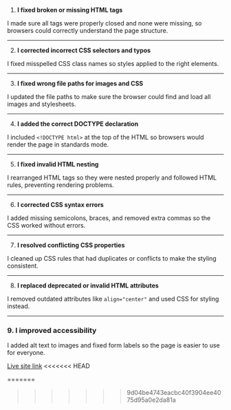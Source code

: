 1. **I fixed broken or missing HTML tags**

I made sure all tags were properly closed and none were missing, so browsers could correctly understand the page structure.

---

2. **I corrected incorrect CSS selectors and typos**

I fixed misspelled CSS class names so styles applied to the right elements.

---

3. **I fixed wrong file paths for images and CSS**

I updated the file paths to make sure the browser could find and load all images and stylesheets.

---

4. **I added the correct DOCTYPE declaration**

I included `<!DOCTYPE html>` at the top of the HTML so browsers would render the page in standards mode.

---

5. **I fixed invalid HTML nesting**

I rearranged HTML tags so they were nested properly and followed HTML rules, preventing rendering problems.

---

6. **I corrected CSS syntax errors**

I added missing semicolons, braces, and removed extra commas so the CSS worked without errors.

---

7. **I resolved conflicting CSS properties**

I cleaned up CSS rules that had duplicates or conflicts to make the styling consistent.

---

8. **I replaced deprecated or invalid HTML attributes**

I removed outdated attributes like `align="center"` and used CSS for styling instead.


---

### 9. **I improved accessibility**

I added alt text to images and fixed form labels so the page is easier to use for everyone.

[Live site link](https://cf-bit.github.io/debugging-html-css/)
<<<<<<< HEAD

=======
>>>>>>> 9d04be4743eacbc40f3904ee4075d95a0e2da81a
